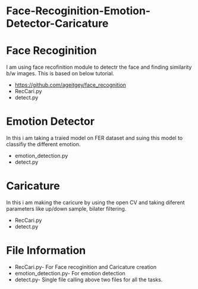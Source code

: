 # Face-Recoginition-Emotion-Detector-Caricature



# Face Recoginition
I am using face recofinition module to detectr the face and finding similarity b/w images.
This is based on below tutorial.
- https://github.com/ageitgey/face_recognition
- RecCari.py
- detect.py

# Emotion Detector
In this i am taking a traied model on FER dataset and suing this model to classifiy the different emotion.
- emotion_detection.py
- detect.py

# Caricature
In this i am making the caricure by using the open CV and taking diferent parameters like up/down sample, bilater filtering.
- RecCari.py
- detect.py


# File Information

- RecCari.py- For Face recoginition and Caricature creation
- emotion_detection.py- For emotion detection
- detect.py- Single file calling above two files for all the tasks.
